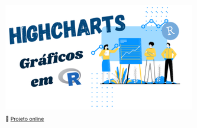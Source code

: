 ![Highcharts - Gráficos em R](https://raw.githubusercontent.com/ValeriaNiceria/r_highcharts/master/img/banner.png)

:small_blue_diamond: [Projeto online](https://valerianiceria.github.io/r_highcharts/)
